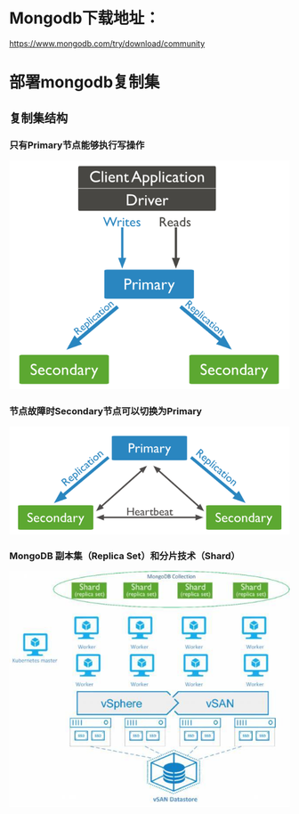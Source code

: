 # Mongodb下载地址：
https://www.mongodb.com/try/download/community

# 部署mongodb复制集     
##  复制集结构      
### 只有Primary节点能够执行写操作   

<img src="/图库/mongodb架构图0.png">

### 节点故障时Secondary节点可以切换为Primary

<img src="/图库/mongodb架构图1.png">

### MongoDB 副本集（Replica Set）和分片技术（Shard）

<img src="/图库/mongodb架构图2.jpeg">

